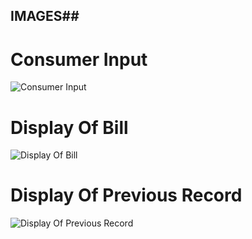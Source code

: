 ## IMAGES##

# Consumer Input #


![Consumer Input](https://github.com/habeeb063/M1_Billcalculator_Utilities/blob/master/6_ImagesAndVideos/Images/Bill%20display.png?raw=true)

# Display Of Bill #

![Display Of Bill](https://github.com/habeeb063/M1_Billcalculator_Utilities/blob/master/6_ImagesAndVideos/Images/Coustmer%20input.png?raw=true)

# Display Of Previous Record #

![Display Of Previous Record](https://github.com/habeeb063/M1_Billcalculator_Utilities/blob/master/6_ImagesAndVideos/Images/Previous%20details%20.png?raw=true)

